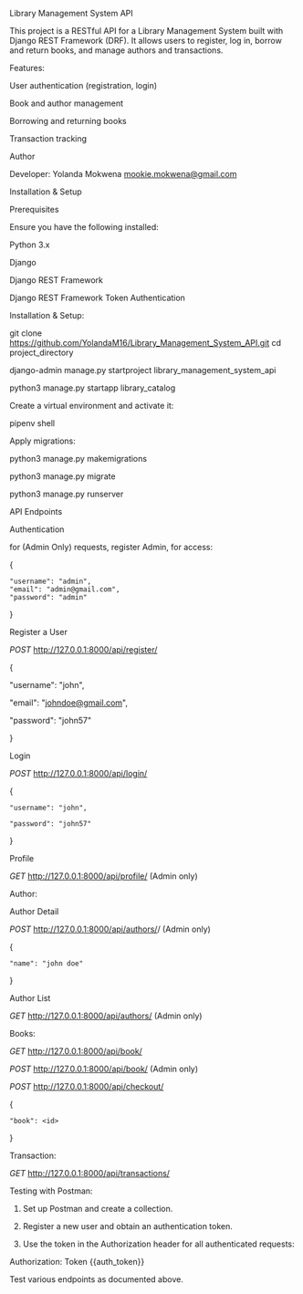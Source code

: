 Library Management System API

This project is a RESTful API for a Library Management System built with Django REST Framework (DRF). It allows users to register, log in, borrow and return books, and manage authors and transactions.

Features:

User authentication (registration, login)

Book and author management

Borrowing and returning books

Transaction tracking

Author

Developer: Yolanda Mokwena mookie.mokwena@gmail.com

Installation & Setup

Prerequisites

Ensure you have the following installed:

Python 3.x

Django

Django REST Framework

Django REST Framework Token Authentication

Installation & Setup:

git clone https://github.com/YolandaM16/Library_Management_System_API.git
cd project_directory

django-admin manage.py startproject library_management_system_api

python3 manage.py startapp library_catalog

Create a virtual environment and activate it:

pipenv shell

Apply migrations:

python3 manage.py makemigrations

python3 manage.py migrate

python3 manage.py runserver

API Endpoints

Authentication

for (Admin Only) requests, register Admin, for access:

{

    "username": "admin",
    "email": "admin@gmail.com",
    "password": "admin"

}

Register a User

*POST* http://127.0.0.1:8000/api/register/

{

  "username": "john",

  "email": "johndoe@gmail.com",

  "password": "john57"

}

Login 

*POST* http://127.0.0.1:8000/api/login/

{

    "username": "john",

    "password": "john57"

}

Profile

*GET* http://127.0.0.1:8000/api/profile/ (Admin only)

Author:

Author Detail

*POST* http://127.0.0.1:8000/api/authors/<id>/ (Admin only)

{

    "name": "john doe"

}

Author List

*GET* http://127.0.0.1:8000/api/authors/ (Admin only)

Books:

*GET* http://127.0.0.1:8000/api/book/

*POST* http://127.0.0.1:8000/api/book/ (Admin only)

*POST* http://127.0.0.1:8000/api/checkout/

{

    "book": <id>

}

Transaction:

*GET* http://127.0.0.1:8000/api/transactions/

Testing with Postman:

1. Set up Postman and create a collection.

2. Register a new user and obtain an authentication token.

3. Use the token in the Authorization header for all authenticated requests:

Authorization: Token {{auth_token}}

Test various endpoints as documented above.